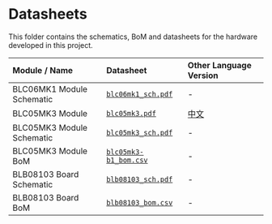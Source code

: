 # Datasheets

This folder contains the schematics, BoM and datasheets for the hardware developed in this project.

| Module / Name | Datasheet | Other Language Version |
|:------------- | :-------- | :--------------------- |
| BLC06MK1 Module Schematic | [`blc06mk1_sch.pdf`](blc06mk1_sch.pdf) | - |
| BLC05MK3 Module | [`blc05mk3.pdf`](blc05mk3.pdf) | [中文](blc05mk3.zh.pdf) |
| BLC05MK3 Module Schematic | [`blc05mk3_sch.pdf`](blc05mk3_sch.pdf) | - |
| BLC05MK3 Module BoM | [`blc05mk3-b1_bom.csv`](blc05mk3-b1_bom.csv) | - |
| BLB08103 Board Schematic | [`blb08103_sch.pdf`](blb08103_sch.pdf) | - |
| BLB08103 Board BoM | [`blb08103_bom.csv`](blb08103_bom.csv) | - |
